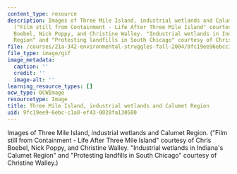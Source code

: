 ```yaml
---
content_type: resource
description: Images of Three Mile Island, industrial wetlands and Calumet Region.
  ("Film still from Containment - Life After Three Mile Island" courtesy of Chris
  Boebel, Nick Poppy, and Christine Walley. "Industrial wetlands in Indiana's Calumet
  Region" and "Protesting landfills in South Chicago" courtesy of Christine Walley.)
file: /courses/21a-342-environmental-struggles-fall-2004/9fc19ee96ebcc1a8ef430028fa130580_chp_environ_stru.gif
file_type: image/gif
image_metadata:
  caption: ''
  credit: ''
  image-alt: ''
learning_resource_types: []
ocw_type: OCWImage
resourcetype: Image
title: Three Mile Island, industrial wetlands and Calumet Region
uid: 9fc19ee9-6ebc-c1a8-ef43-0028fa130580
---
```

Images of Three Mile Island, industrial wetlands and Calumet Region. ("Film still from Containment - Life After Three Mile Island" courtesy of Chris Boebel, Nick Poppy, and Christine Walley. "Industrial wetlands in Indiana's Calumet Region" and "Protesting landfills in South Chicago" courtesy of Christine Walley.)

